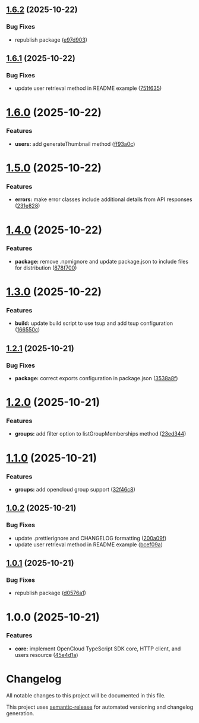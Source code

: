 ## [1.6.2](https://github.com/relatiocc/opencloud/compare/v1.6.1...v1.6.2) (2025-10-22)


### Bug Fixes

* republish package ([e97d903](https://github.com/relatiocc/opencloud/commit/e97d90376deb8d4355708569badfedcbf26ccda3))

## [1.6.1](https://github.com/relatiocc/opencloud/compare/v1.6.0...v1.6.1) (2025-10-22)


### Bug Fixes

* update user retrieval method in README example ([751f635](https://github.com/relatiocc/opencloud/commit/751f6351b4221754b2610bc56f8b5023363329f6))

# [1.6.0](https://github.com/relatiocc/opencloud/compare/v1.5.0...v1.6.0) (2025-10-22)


### Features

* **users:** add generateThumbnail method ([ff93a0c](https://github.com/relatiocc/opencloud/commit/ff93a0c2cdc7888ceb94763cfc88a688a6362511))

# [1.5.0](https://github.com/relatiocc/opencloud/compare/v1.4.0...v1.5.0) (2025-10-22)


### Features

* **errors:** make error classes include additional details from API responses ([231e828](https://github.com/relatiocc/opencloud/commit/231e8286c20d3427ca7c73998dc8ff6c9707b26d))

# [1.4.0](https://github.com/relatiocc/opencloud/compare/v1.3.0...v1.4.0) (2025-10-22)


### Features

* **package:** remove .npmignore and update package.json to include files for distribution ([878f700](https://github.com/relatiocc/opencloud/commit/878f70047c845506c86a0b45ea59df1d80cc7f52))

# [1.3.0](https://github.com/relatiocc/opencloud/compare/v1.2.1...v1.3.0) (2025-10-22)


### Features

* **build:** update build script to use tsup and add tsup configuration ([166550c](https://github.com/relatiocc/opencloud/commit/166550c37ccb2ba0ffff8413a1fbeeaa1e63b130))

## [1.2.1](https://github.com/relatiocc/opencloud/compare/v1.2.0...v1.2.1) (2025-10-21)


### Bug Fixes

* **package:** correct exports configuration in package.json ([3538a8f](https://github.com/relatiocc/opencloud/commit/3538a8fb3cb288ea7b877bf98c7737e4dbc4471f))

# [1.2.0](https://github.com/relatiocc/opencloud/compare/v1.1.0...v1.2.0) (2025-10-21)


### Features

* **groups:** add filter option to listGroupMemberships method ([23ed344](https://github.com/relatiocc/opencloud/commit/23ed344c684feb0f0b4544fa78099c3a34e97f5b))

# [1.1.0](https://github.com/relatiocc/opencloud/compare/v1.0.2...v1.1.0) (2025-10-21)


### Features

* **groups:** add opencloud group support ([32f46c8](https://github.com/relatiocc/opencloud/commit/32f46c80b5889282d257e2512e379b1fdcb4e737))

## [1.0.2](https://github.com/relatiocc/opencloud/compare/v1.0.1...v1.0.2) (2025-10-21)


### Bug Fixes

* update .prettierignore and CHANGELOG formatting ([200a09f](https://github.com/relatiocc/opencloud/commit/200a09f4878f0344eaec0436a236fab2df0f6ff2))
* update user retrieval method in README example ([bcef09a](https://github.com/relatiocc/opencloud/commit/bcef09a5973dbe5c97707dec52e8a177b2c1d69f))

## [1.0.1](https://github.com/relatiocc/opencloud/compare/v1.0.0...v1.0.1) (2025-10-21)

### Bug Fixes

* republish package ([d0576a1](https://github.com/relatiocc/opencloud/commit/d0576a1e1fd96fb5d032aa5449e3430432ef3a75))

# 1.0.0 (2025-10-21)

### Features

* **core:** implement OpenCloud TypeScript SDK core, HTTP client, and users resource ([45e4d1a](https://github.com/relatiocc/opencloud/commit/45e4d1a95de89f9e50ef236fbf153d1a77a83885))

# Changelog

All notable changes to this project will be documented in this file.

This project uses [semantic-release](https://github.com/semantic-release/semantic-release) for automated versioning and changelog generation.
